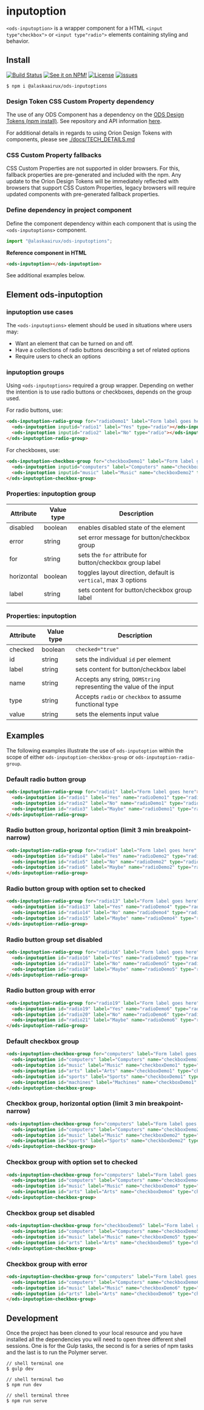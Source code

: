 # inputoption

`<ods-inputoption>` is a wrapper component for a HTML `<input type"checkbox">` or `<input type"radio">` elements containing styling and behavior.

## Install

[![Build Status](https://img.shields.io/travis/AlaskaAirlines/ods-inputoptions.svg?branch=master&style=for-the-badge)](https://travis-ci.org/github/AlaskaAirlines/ods-inputoptions)
[![See it on NPM!](https://img.shields.io/npm/v/@alaskaairux/ods-inputoptions.svg?style=for-the-badge&color=orange)](https://www.npmjs.com/package/@alaskaairux/ods-inputoptions)
[![License](https://img.shields.io/npm/l/@alaskaairux/ods-inputoptions.svg?color=blue&style=for-the-badge)](https://www.apache.org/licenses/LICENSE-2.0)
[![issues](https://img.shields.io/github/issues-raw/AlaskaAirlines/ods-inputoptions.svg?style=for-the-badge)](https://github.com/AlaskaAirlines/ods-inputoptions/issues)

```shell
$ npm i @alaskaairux/ods-inputoptions
```

### Design Token CSS Custom Property dependency

The use of any ODS Component has a dependency on the [ODS Design Tokens (npm install)](https://www.npmjs.com/package/@alaskaairux/orion-design-tokens). See repository and API information [here](https://github.com/AlaskaAirlines/OrionDesignTokens#orion-design-tokens).

For additional details in regards to using Orion Design Tokens with components, please see [./docs/TECH_DETAILS.md](https://github.com/AlaskaAirlines/OrionStatelessComponents__docs/blob/master/docs/TECH_DETAILS.md#building-resources-from-orion-design-tokens)

### CSS Custom Property fallbacks

CSS Custom Properties are not supported in older browsers. For this, fallback properties are pre-generated and included with the npm. Any update to the Orion Design Tokens will be immediately reflected with browsers that support CSS Custom Properties, legacy browsers will require updated components with pre-generated fallback properties.

### Define dependency in project component

Define the component dependency within each component that is using the `<ods-inputoptions>` component.

```javascript
import "@alaskaairux/ods-inputoptions";
```

**Reference component in HTML**

```html
<ods-inputoption></ods-inputoption>
```

See additional examples below.

## Element ods-inputoption

### inputoption use cases

The `<ods-inputoptions>` element should be used in situations where users may:

* Want an element that can be turned on and off.
* Have a collections of radio buttons describing a set of related options
* Require users to check an options

### inputoption groups 

Using `<ods-inputoptions>` required a group wrapper. Depending on wether the intention is to use radio buttons or checkboxes, depends on the group used. 

For radio buttons, use:

```html
<ods-inputoption-radio-group for="radioDemo1" label="Form label goes here">
  <ods-inputoption inputid="radio1" label="Yes" type="radio"></ods-inputoption>
  <ods-inputoption inputid="radio2" label="No" type="radio"></ods-inputoption>
</ods-inputoption-radio-group>
``` 

For checkboxes, use:

```html
<ods-inputoption-checkbox-group for="checkboxDemo1" label="Form label goes here" horizontal>
  <ods-inputoption inputid="computers" label="Computers" name="checkboxDemo2" type="checkbox" value="computers"></ods-inputoption>
  <ods-inputoption inputid="music" label="Music" name="checkboxDemo2" type="checkbox" value="music"></ods-inputoption>![]()
</ods-inputoption-checkbox-group>
``` 

### Properties: inputoption group

| Attribute | Value type | Description |
|----|----|----|
| disabled | boolean | enables disabled state of the element |
| error | string | set error message for button/checkbox group |
| for | string | sets the `for` attribute for button/checkbox group label |
| horizontal | boolean | toggles layout direction, default is `vertical`, max 3 options |
| label | string | sets content for button/checkbox group label |

### Properties: inputoption

| Attribute | Value type | Description |
|----|----|----|
| checked | boolean | `checked="true"` | 
| id | string | sets the individual `id` per element |
| label | string | sets content for button/checkbox label |
| name | string | Accepts any string, `DOMString` representing the value of the input |
| type | string | Accepts `radio` or `checkbox` to assume functional type |
| value | string | sets the elements input value |

## Examples 

The following examples illustrate the use of `ods-inputoption` within the scope of either `ods-inputoption-checkbox-group` or `ods-inputoption-radio-group`.

### Default radio button group

```html
<ods-inputoption-radio-group for="radio1" label="Form label goes here">
  <ods-inputoption id="radio1" label="Yes" name="radioDemo1" type="radio" value="yes"></ods-inputoption>
  <ods-inputoption id="radio2" label="No" name="radioDemo1" type="radio" value="no"></ods-inputoption>
  <ods-inputoption id="radio3" label="Maybe" name="radioDemo1" type="radio" value="maybe"></ods-inputoption>
</ods-inputoption-radio-group>
```

### Radio button group, horizontal option (limit 3 min breakpoint-narrow)

```html
<ods-inputoption-radio-group for="radio4" label="Form label goes here" horizontal>
  <ods-inputoption id="radio4" label="Yes" name="radioDemo2" type="radio" value="yes"></ods-inputoption>
  <ods-inputoption id="radio5" label="No" name="radioDemo2" type="radio" value="no"></ods-inputoption>
  <ods-inputoption id="radio6" label="Maybe" name="radioDemo2" type="radio" value="maybe"></ods-inputoption>
</ods-inputoption-radio-group>
```

### Radio button group with option set to checked

```html
<ods-inputoption-radio-group for="radio13" label="Form label goes here">
  <ods-inputoption id="radio13" label="Yes" name="radioDemo4" type="radio" value="yes"></ods-inputoption>
  <ods-inputoption id="radio14" label="No" name="radioDemo4" type="radio" value="no" checked="true"></ods-inputoption>
  <ods-inputoption id="radio15" label="Maybe" name="radioDemo4" type="radio" value="maybe"></ods-inputoption>
</ods-inputoption-radio-group>
```

### Radio button group set disabled

```html
<ods-inputoption-radio-group for="radio16" label="Form label goes here" disabled>
  <ods-inputoption id="radio16" label="Yes" name="radioDemo5" type="radio" value="yes"></ods-inputoption>
  <ods-inputoption id="radio17" label="No" name="radioDemo5" type="radio" value="no" checked></ods-inputoption>
  <ods-inputoption id="radio18" label="Maybe" name="radioDemo5" type="radio" value="maybe"></ods-inputoption>
</ods-inputoption-radio-group>
```

### Radio button group with error

```html
<ods-inputoption-radio-group for="radio19" label="Form label goes here" error="Selection is required; please update.">
  <ods-inputoption id="radio19" label="Yes" name="radioDemo6" type="radio" value="yes"></ods-inputoption>
  <ods-inputoption id="radio20" label="No" name="radioDemo6" type="radio" value="no"></ods-inputoption>
  <ods-inputoption id="radio21" label="Maybe" name="radioDemo6" type="radio" value="maybe"></ods-inputoption>
</ods-inputoption-radio-group>
```

### Default checkbox group

```html
<ods-inputoption-checkbox-group for="computers" label="Form label goes here">
  <ods-inputoption id="computers" label="Computers" name="checkboxDemo1" type="checkbox" value="computers"></ods-inputoption>
  <ods-inputoption id="music" label="Music" name="checkboxDemo1" type="checkbox" value="music"></ods-inputoption>
  <ods-inputoption id="arts" label="Arts" name="checkboxDemo1" type="checkbox" value="arts"></ods-inputoption>
  <ods-inputoption id="sports" label="Sports" name="checkboxDemo1" type="checkbox" value="sports"></ods-inputoption>
  <ods-inputoption id="machines" label="Machines" name="checkboxDemo1" type="checkbox" value="machines"></ods-inputoption>
</ods-inputoption-checkbox-group>
```

### Checkbox group, horizontal option (limit 3 min breakpoint-narrow)

```html
<ods-inputoption-checkbox-group for="computers" label="Form label goes here" horizontal>
  <ods-inputoption id="computers" label="Computers" name="checkboxDemo2" type="checkbox" value="computers"></ods-inputoption>
  <ods-inputoption id="music" label="Music" name="checkboxDemo2" type="checkbox" value="music"></ods-inputoption>
  <ods-inputoption id="sports" label="Sports" name="checkboxDemo2" type="checkbox" value="sports"></ods-inputoption>
</ods-inputoption-checkbox-group>
```

### Checkbox group with option set to checked

```html
<ods-inputoption-checkbox-group for="computers" label="Form label goes here">
  <ods-inputoption id="computers" label="Computers" name="checkboxDemo4" type="checkbox" value="computers" checked></ods-inputoption>
  <ods-inputoption id="music" label="Music" name="checkboxDemo4" type="checkbox" value="music"></ods-inputoption>
  <ods-inputoption id="arts" label="Arts" name="checkboxDemo4" type="checkbox" value="arts"></ods-inputoption>
</ods-inputoption-checkbox-group>
```

### Checkbox group set disabled

```html
<ods-inputoption-checkbox-group for="checkboxDemo5" label="Form label goes here" disabled>
  <ods-inputoption id="computers" label="Computers" name="checkboxDemo5" type="checkbox" value="computers" checked></ods-inputoption>
  <ods-inputoption id="music" label="Music" name="checkboxDemo5" type="checkbox" value="music"></ods-inputoption>
  <ods-inputoption id="arts" label="Arts" name="checkboxDemo5" type="checkbox" value="arts"></ods-inputoption>
</ods-inputoption-checkbox-group>
```

### Checkbox group with error

```html
<ods-inputoption-checkbox-group for="computers" label="Form label goes here" error="Selection is required; please update.">
  <ods-inputoption id="computers" label="Computers" name="checkboxDemo6" type="checkbox" value="computers"></ods-inputoption>
  <ods-inputoption id="music" label="Music" name="checkboxDemo6" type="checkbox" value="music"></ods-inputoption>
  <ods-inputoption id="arts" label="Arts" name="checkboxDemo6" type="checkbox" value="arts"></ods-inputoption>
</ods-inputoption-checkbox-group>
```

## Development

Once the project has been cloned to your local resource and you have installed all the dependencies you will need to open three different shell sessions. One is for the Gulp tasks, the second is for a series of npm tasks and the last is to run the Polymer server.

```shell
// shell terminal one
$ gulp dev

// shell terminal two
$ npm run dev

// shell terminal three
$ npm run serve
```
